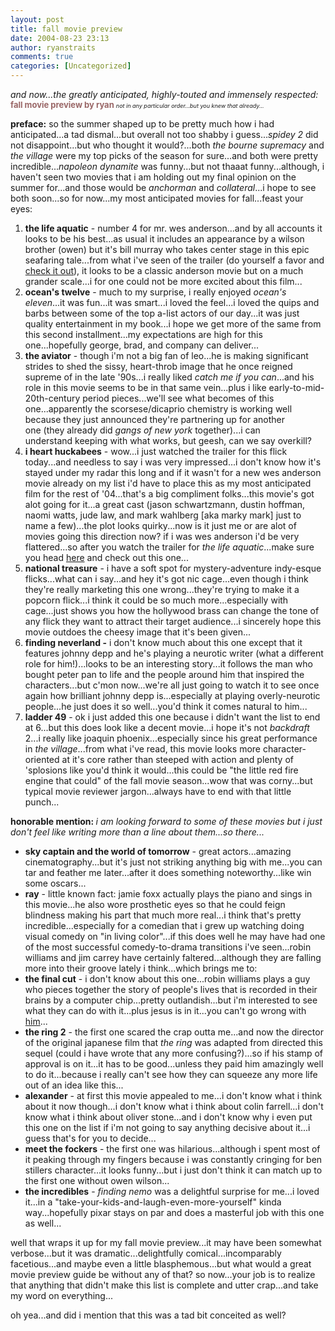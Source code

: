 ```yaml
---
layout: post
title: fall movie preview
date: 2004-08-23 23:13
author: ryanstraits
comments: true
categories: [Uncategorized]
---
```

<em>and now...the greatly anticipated, highly-touted and immensely respected:</em>
<span style="color:#996666;font-size:small;"><strong>fall movie preview by ryan
</strong></span><span style="font-size:xx-small;"><em>not in any particular order...but you knew that already...</em></span>

<strong>preface:</strong> so the summer shaped up to be pretty much how i had anticipated...a tad dismal...but overall not too shabby i guess...<em>spidey 2</em> did not disappoint...but who thought it would?...both <em>the bourne supremacy</em> and <em>the village</em> were my top picks of the season for sure...and both were pretty incredible...<em>napoleon dynamite</em> was funny...but not thaaat funny...although, i haven't seen two movies that i am holding out my final opinion on the summer for...and those would be <em>anchorman</em> and <em>collateral</em>...i hope to see both soon...so for now...my most anticipated movies for fall...feast your eyes:
<ol>
	<li><strong>the life aquatic</strong> - number 4 for mr. wes anderson...and by all accounts it looks to be his best...as usual it includes an appearance by a wilson brother (owen) but it's bill murray who takes center stage in this epic seafaring tale...from what i've seen of the trailer (do yourself a favor and <a href="http://movies.yahoo.com/movies/feature/thelifeaquaticwithstevezissou.html" target="_new">check it out</a>), it looks to be a classic anderson movie but on a much grander scale...i for one could not be more excited about this film...</li>
	<li><strong>ocean's twelve</strong> - much to my surprise, i really enjoyed <em>ocean's eleven</em>...it was fun...it was smart...i loved the feel...i loved the quips and barbs between some of the top a-list actors of our day...it was just quality entertainment in my book...i hope we get more of the same from this second installment...my expectations are high for this one...hopefully george, brad, and company can deliver...</li>
	<li><strong>the aviator</strong> - though i'm not a big fan of leo...he is making significant strides to shed the sissy, heart-throb image that he once reigned supreme of in the late '90s...i really liked <em>catch me if you can</em>...and his role in this movie seems to be in that same vein...plus i like early-to-mid-20th-century period pieces...we'll see what becomes of this one...apparently the scorsese/dicaprio chemistry is working well because they just announced they're partnering up for another one (they already did <em>gangs of new york </em>together)...i can understand keeping with what works, but geesh, can we say overkill?</li>
	<li><strong>i heart huckabees</strong> - wow...i just watched the trailer for this flick today...and needless to say i was very impressed...i don't know how it's stayed under my radar this long and if it wasn't for a new wes anderson movie already on my list i'd have to place this as my most anticipated film for the rest of '04...that's a big compliment folks...this movie's got alot going for it...a great cast (jason schwartzmann, dustin hoffman, naomi watts, jude law, and mark wahlberg [aka marky mark] just to name a few)...the plot looks quirky...now is it just me or are alot of movies going this direction now? if i was wes anderson i'd be very flattered...so after you watch the trailer for <em>the life aquatic</em>...make sure you head <a href="http://www.apple.com/trailers/fox_searchlight/i_heart_huckabees/" target="_new">here</a> and check out this one...</li>
	<li><strong>national treasure</strong> - i have a soft spot for mystery-adventure indy-esque flicks...what can i say...and hey it's got nic cage...even though i think they're really marketing this one wrong...they're trying to make it a popcorn flick...i think it could be so much more...especially with cage...just shows you how the hollywood brass can change the tone of any flick they want to attract their target audience...i sincerely hope this movie outdoes the cheesy image that it's been given...</li>
	<li><strong>finding neverland -</strong> i don't know much about this one except that it features johnny depp and he's playing a neurotic writer (what a different role for him!)...looks to be an interesting story...it follows the man who bought peter pan to life and the people around him that inspired the characters...but c'mon now...we're all just going to watch it to see once again how brilliant johnny depp is...especially at playing overly-neurotic people...he just does it so well...you'd think it comes natural to him...</li>
	<li><strong>ladder 49</strong> - ok i just added this one because i didn't want the list to end at 6...but this does look like a decent movie...i hope it's not <em>backdraft</em> 2...i really like joaquin phoenix...especially since his great performance in <em>the village</em>...from what i've read, this movie looks more character-oriented at it's core rather than steeped with action and plenty of 'splosions like you'd think it would...this could be "the little red fire engine that could" of the fall movie season...wow that was corny...but typical movie reviewer jargon...always have to end with that little punch...</li>
</ol>
<strong>honorable mention:
</strong><em>i am looking forward to some of these movies but i just don't feel like writing more than a line about them...so there...</em>
<ul>
	<li><strong>sky captain and the world of tomorrow</strong> - great actors...amazing cinematography...but it's just not striking anything big with me...you can tar and feather me later...after it does something noteworthy...like win some oscars...</li>
	<li><strong>ray</strong> - little known fact: jamie foxx actually plays the piano and sings in this movie...he also wore prosthetic eyes so that he could feign blindness making his part that much more real...i think that's pretty incredible...especially for a comedian that i grew up watching doing visual comedy on "in living color"...if this does well he may have had one of the most successful comedy-to-drama transitions i've seen...robin williams and jim carrey have certainly faltered...although they are falling more into their groove lately i think...which brings me to:</li>
	<li><strong>the final cut</strong> - i don't know about this one...robin williams plays a guy who pieces together the story of people's lives that is recorded in their brains by a computer chip...pretty outlandish...but i'm interested to see what they can do with it...plus jesus is in it...you can't go wrong with <a href="http://www.comingsoon.net/films.php?id=5870" target="_new">him</a>...</li>
	<li><strong>the ring 2</strong> - the first one scared the crap outta me...and now the director of the original japanese film that <em>the ring</em> was adapted from directed this sequel (could i have wrote that any more confusing?)...so if his stamp of approval is on it...it has to be good...unless they paid him amazingly well to do it...because i really can't see how they can squeeze any more life out of an idea like this...</li>
	<li><strong>alexander</strong> - at first this movie appealed to me...i don't know what i think about it now though...i don't know what i think about colin farrell...i don't know what i think about oliver stone...and i don't know why i even put this one on the list if i'm not going to say anything decisive about it...i guess that's for you to decide...</li>
	<li><strong>meet the fockers</strong> - the first one was hilarious...although i spent most of it peaking through my fingers because i was constantly cringing for ben stillers character...it looks funny...but i just don't think it can match up to the first one without owen wilson...</li>
	<li><strong>the incredibles</strong> -<em> finding nemo</em> was a delightful surprise for me...i loved it...in a "take-your-kids-and-laugh-even-more-yourself" kinda way...hopefully pixar stays on par and does a masterful job with this one as well...</li>
</ul>
well that wraps it up for my fall movie preview...it may have been somewhat verbose...but it was dramatic...delightfully comical...incomparably facetious...and maybe even a little blasphemous...but what would a great movie preview guide be without any of that? so now...your job is to realize that anything that didn't make this list is complete and utter crap...and take my word on everything...

oh yea...and did i mention that this was a tad bit conceited as well?
